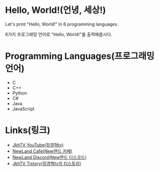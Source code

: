 # **Hello, World!(언녕, 세상!)**

Let's print "Hello, World!" In 6 programming languages.

6가지 프로그래밍 언어로 "Hello, World!"를 출력해봅시다.

# **Programming Languages(프로그래밍 언어)**

* C
* C++
* Python
* C#
* Java
* JavaScript

# **Links(링크)**

* [JkhTV YouTube(장경혁tv)](https://www.youtube.com/@NewLand2019-JkhTV)
* [NewLand Cafe(New랜드 카페)](https://cafe.naver.com/2019newland)
* [NewLand Discord(New랜드 디스코드)](https://discord.gg/2J646MaZGA)
* [JkhTV Tistory(장경혁tv의 티스토리)](https://jkhtv.tistory.com)
